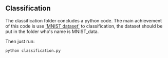 ## Classification

The classification folder concludes a python code. The main achievement of this code is use ['MNIST dataset'](http://yann.lecun.com/exdb/mnist/ ) to classification,
the dataset should be put in the folder who's name is MNIST_data.

Then just run:

```python 
python classification.py 
```
